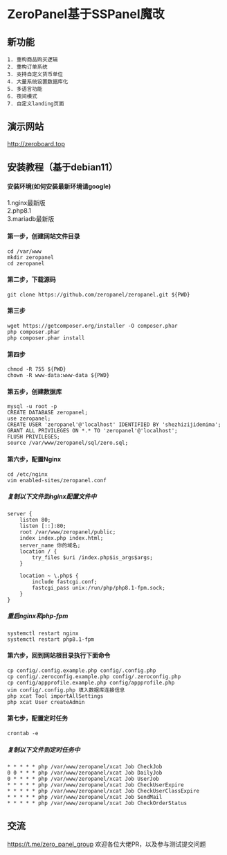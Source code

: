 # ZeroPanel基于SSPanel魔改
## 新功能
    1. 重构商品购买逻辑
    2. 重构订单系统
    3. 支持自定义货币单位
    4. 大量系统设置数据库化
    5. 多语言功能
    6. 夜间模式
    7. 自定义landing页面
## 演示网站
http://zeroboard.top
## 安装教程（基于debian11）
#### 安装环境(如何安装最新环境请google)
1.nginx最新版  
2.php8.1  
3.mariadb最新版
#### 第一步，创建网站文件目录
    cd /var/www
    mkdir zeropanel
    cd zeropanel
#### 第二步，下载源码
    git clone https://github.com/zeropanel/zeropanel.git ${PWD}
#### 第三步
    wget https://getcomposer.org/installer -O composer.phar
    php composer.phar
    php composer.phar install
#### 第四步
    chmod -R 755 ${PWD}
    chown -R www-data:www-data ${PWD}
#### 第五步，创建数据库
    mysql -u root -p
    CREATE DATABASE zeropanel;
    use zeropanel;
    CREATE USER 'zeropanel'@'localhost' IDENTIFIED BY 'shezhizijidemima';
    GRANT ALL PRIVILEGES ON *.* TO 'zeropanel'@'localhost';
    FLUSH PRIVILEGES;
    source /var/www/zeropanel/sql/zero.sql;
#### 第六步，配置Nginx
    cd /etc/nginx
    vim enabled-sites/zeropanel.conf
##### 复制以下文件到nginx配置文件中
    server {
        listen 80;
        listen [::]:80;
        root /var/www/zeropanel/public;
        index index.php index.html;
        server_name 你的域名;
        location / {
            try_files $uri /index.php$is_args$args;
        }   
    
        location ~ \.php$ {
            include fastcgi.conf;
            fastcgi_pass unix:/run/php/php8.1-fpm.sock;
        }
    }

##### 重启nginx和php-fpm
    systemctl restart nginx
    systemctl restart php8.1-fpm
#### 第六步，回到网站根目录执行下面命令
    cp config/.config.example.php config/.config.php
    cp config/.zeroconfig.example.php config/.zeroconfig.php
    cp config/appprofile.example.php config/appprofile.php
    vim config/.config.php 填入数据库连接信息
    php xcat Tool importAllSettings
    php xcat User createAdmin
#### 第七步，配置定时任务
    crontab -e
##### 复制以下文件到定时任务中
    * * * * * php /var/www/zeropanel/xcat Job CheckJob
    0 0 * * * php /var/www/zeropanel/xcat Job DailyJob
    0 * * * * php /var/www/zeropanel/xcat Job UserJob
    * * * * * php /var/www/zeropanel/xcat Job CheckUserExpire
    * * * * * php /var/www/zeropanel/xcat Job CheckUserClassExpire
    * * * * * php /var/www/zeropanel/xcat Job SendMail
    * * * * * php /var/www/zeropanel/xcat Job CheckOrderStatus
## 交流
https://t.me/zero_panel_group
    欢迎各位大佬PR，以及参与测试提交问题
